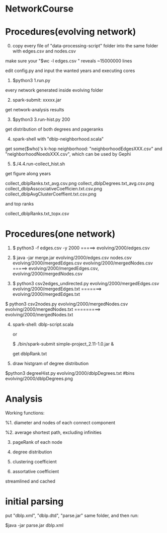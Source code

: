 # NetworkCourse

# Procedures(evolving network)
0) copy every file of "data-processing-script" folder into the same folder with edges.csv and nodes.csv

make sure your "$wc -l edges.csv " reveals ~15000000 lines

edit config.py and input the wanted years and executing cores

1) $python3 1.run.py

every network generated inside evolving folder

2) spark-submit: xxxxx.jar

get network-analysis results

3) $python3 3.run-hist.py 200

get distribution of both degrees and pageranks

4) spark-shell with "dblp-neighborhood.scala"

get some($who)'s k-hop neighborhood: "neighborhoodEdgesXXX.csv" and "neighborhoodNoedsXXX.csv", which can be used by Gephi

5) $./4.4.run-collect_hist.sh

get figure along years

collect_dblpRanks.txt_avg.csv.png
collect_dblpDegrees.txt_avg.csv.png
collect_dblpAsscociativeCoefficien.txt.csv.png
collect_dblpAvgClusterCoeffient.txt.csv.png

and top ranks

collect_dblpRanks.txt_topx.csv

# Procedures(one network)

1. $ python3 -f edges.csv -y 2000 =====>  evolving/2000/edges.csv

2. $ java -jar merge.jar evolving/2000/edges.csv nodes.csv evolving/2000/mergedEdges.csv evolving/2000/mergedNodes.csv =====> evolving/2000/mergedEdges.csv, evolving/2000/mergedNodes.csv

3. $ python3 csv2edges_undirected.py evolving/2000/mergedEdges.csv evolving/2000/mergedEdges.txt =======>  evolving/2000/mergedEdges.txt

$ python3 csv2nodes.py evolving/2000/mergedNodes.csv evolving/2000/mergedNodes.txt  =========>   evolving/2000/mergedNodes.txt

4. spark-shell: dblp-script.scala
   
   or
   
   $ ./bin/spark-submit simple-project_2.11-1.0.jar &
   
   get dblpRank.txt
   
5. draw histgram of degree distribution
 
  $python3 degreeHist.py evolving/2000/dblpDegrees.txt #bins evolving/2000/dblpDegrees.png
     

# Analysis

Working functions: 

%1. diameter and nodes of each connect component

%2. average shortest path, excluding infinities

3. pageRank of each node

4. degree distribution

5. clustering coefficient

6. assortative coefficient

streamlined and cached

# initial parsing

put "dblp.xml", "dblp.dtd", "parse.jar" same folder, and then run:

$java -jar parse.jar dblp.xml 
